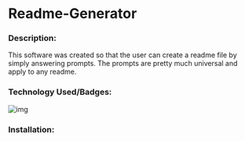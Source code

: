 # Readme-Generator

### Description: 
This software was created so that the user can create a readme file by simply answering prompts. The prompts are pretty much universal and apply to any readme.

### Technology Used/Badges: 
![img](https://img.shields.io/badge/node.js-tech-red)

### Installation: 

### 

